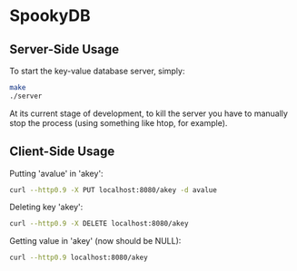 # SpookyDB

## Server-Side Usage

To start the key-value database server, simply:

```bash
make
./server
```

At its current stage of development, to kill the server you have to manually stop the process (using something like htop, for example).

## Client-Side Usage

Putting 'avalue' in 'akey':

```bash
curl --http0.9 -X PUT localhost:8080/akey -d avalue
```

Deleting key 'akey':

```bash
curl --http0.9 -X DELETE localhost:8080/akey
```

Getting value in 'akey' (now should be NULL):

```bash
curl --http0.9 localhost:8080/akey
```
